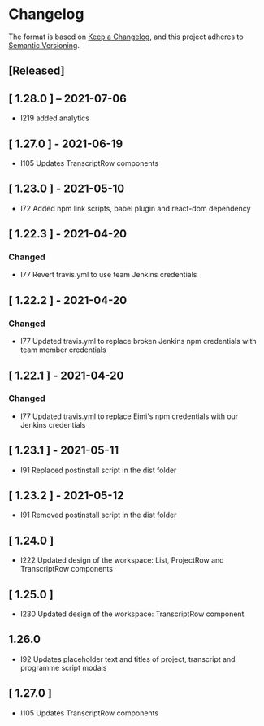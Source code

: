 # Changelog

The format is based on [Keep a Changelog](https://keepachangelog.com/en/1.0.0/),
and this project adheres to [Semantic Versioning](https://semver.org/spec/v2.0.0.html).

## [Released]

## [ 1.28.0 ] – 2021-07-06
- I219 added analytics

## [ 1.27.0 ] - 2021-06-19
- I105 Updates TranscriptRow components
## [ 1.23.0 ] - 2021-05-10
- I72 Added npm link scripts, babel plugin and react-dom dependency

## [ 1.22.3 ] - 2021-04-20
### Changed
- I77 Revert travis.yml to use team Jenkins credentials

## [ 1.22.2 ] - 2021-04-20
### Changed
- I77 Updated travis.yml to replace broken Jenkins npm credentials with team member credentials

## [ 1.22.1 ] - 2021-04-20
### Changed
- I77 Updated travis.yml to replace Eimi's npm credentials with our Jenkins credentials

## [ 1.23.1 ] - 2021-05-11
- I91 Replaced postinstall script in the dist folder

## [ 1.23.2 ] - 2021-05-12
- I91 Removed postinstall script in the dist folder

## [ 1.24.0 ]
- I222 Updated design of the workspace: List, ProjectRow and TranscriptRow components

## [ 1.25.0 ]
- I230 Updated design of the workspace: TranscriptRow component

## 1.26.0
- I92 Updates placeholder text and titles of project, transcript and programme script modals

## [ 1.27.0 ]
- I105 Updates TranscriptRow components
